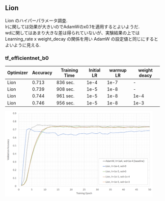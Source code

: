 ## Lion

Lion のハイパーパラメータ調査.  
lrに関しては効果が大きいのでAdamWのx0.1を適用するとよいようだ.  
wdに関してはあまり大きな差は得られていないが、実験結果の上では  
Learning_rate x weight_decay の関係を用い AdamW の設定値と同じにするとよいように見える.  

### tf_efficientnet_b0
| Optimizer |  Accuracy |  Training Time |  Initial LR | warmup LR | weight deacy |  
| ---- | ---- | ---- | ---- | ---- | ---- |  
|  Lion  | 0.713 | 836 sec. | 1e-4 | 1e-7 | - |  
|  Lion  | 0.739 | 908 sec. | 1e-5 | 1e-8 | - |  
|  Lion  | 0.744 | 961 sec. | 1e-5 | 1e-8 | 1e-4 |  
|  Lion  | 0.746 | 956 sec. | 1e-5 | 1e-8 | 1e-3 |  
  
<img src="images/lion_tf_efficientnet_b0.png" alt="lion_tf_efficientnet_b0" width="480px" />  
  
